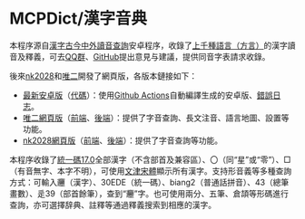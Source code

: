 # MCPDict/漢字音典

本程序源自[漢字古今中外讀音查詢](https://github.com/MaigoAkisame/MCPDict)安卓程序，收錄了[上千種語言（方言）](https://geojson.io/#id=github:osfans/MCPDict/blob/master/%E6%96%B9%E8%A8%80.geojson&map=3.02/37.65/108.48)的漢字讀音及釋義，可去[QQ群](mqqopensdkapi://bizAgent/qm/qr?url=http%3A%2F%2Fqm.qq.com%2Fcgi-bin%2Fqm%2Fqr%3Ffrom%3Dapp%26p%3Dandroid%26jump_from%3Dwebapi%26k%3D-hNzAQCgZQL-uIlhFrxWJ56umCexsmBi)、[GitHub](https://github.com/osfans/MCPDict)提出意見与建議，提供同音字表請求收錄。

後來[nk2028](https://github.com/nk2028)和[唯二](https://github.com/vearvip)開發了網頁版，各版本鏈接如下：
- [最新安卓版](https://github.com/osfans/MCPDict/releases/tag/latest)（[代碼](https://github.com/osfans/MCPDict)）：使用[Github Actions](https://github.com/osfans/MCPDict/actions)自動編譯生成的安卓版、[錯誤日志](https://mcpdict.sourceforge.io/warnings.txt)。  
- [唯二網頁版](https://mcpdict.vear.vip/)（[前端](https://github.com/vearvip/mcpdict-frontend)、[後端](https://github.com/vearvip/mcpdict-backend)）：提供了字音查詢、長文注音、語言地圖、設置等功能。  
- [nk2028網頁版](https://nk2028.shn.hk/hdqt/)（[前端](https://github.com/nk2028/hdqt)、[後端](https://github.com/nk2028/hdqt-server)）：提供了字音查詢等功能。  

本程序收錄了[統一碼17.0](https://www.unicode.org/reports/tr38/tr38-39.html)全部漢字（不含部首及兼容區）、〇（同“星”或“零”）、□（有音無字、本字不明），可使用[文津宋體](https://github.com/takushun-wu/WenJinMincho)顯示所有漢字。支持形音義等多種查詢方式：可輸入𰻞（漢字）、30EDE（統一碼）、biang2（普通話拼音）、43（總筆畫數）、辵39（部首餘筆），查到“𰻞”字。也可使用兩分、五筆、倉頡等形碼進行查詢，亦可選擇辞典、註釋等通過釋義搜索到相應的漢字。


